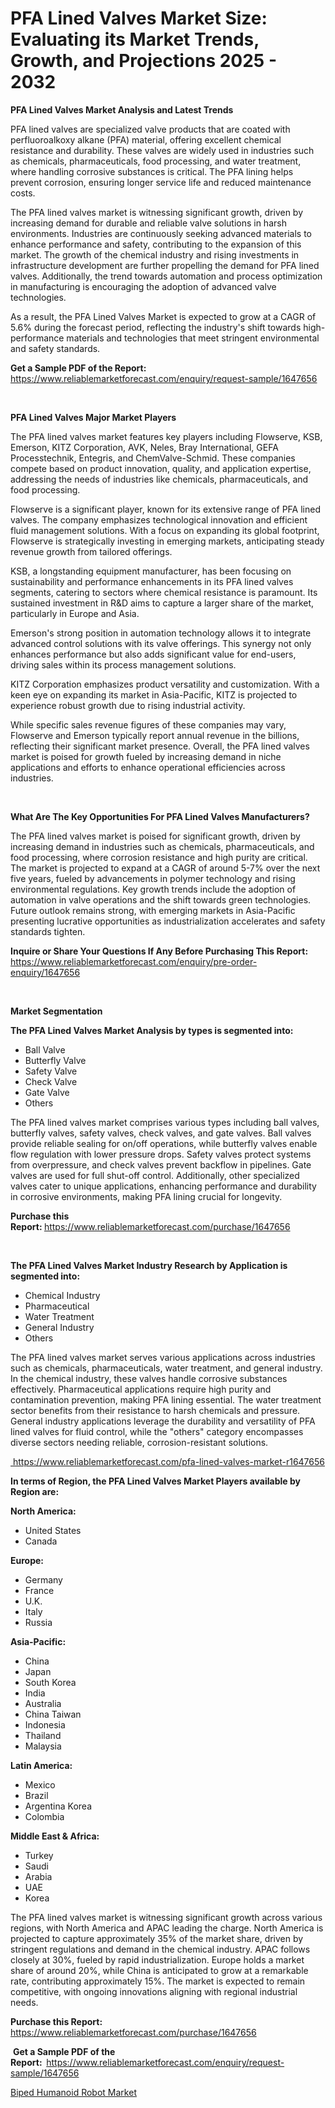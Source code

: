 <p><h1>PFA Lined Valves Market Size: Evaluating its Market Trends, Growth, and Projections 2025 - 2032</h1></p><p><strong>PFA Lined Valves Market Analysis and Latest Trends</strong></p>
<p><p>PFA lined valves are specialized valve products that are coated with perfluoroalkoxy alkane (PFA) material, offering excellent chemical resistance and durability. These valves are widely used in industries such as chemicals, pharmaceuticals, food processing, and water treatment, where handling corrosive substances is critical. The PFA lining helps prevent corrosion, ensuring longer service life and reduced maintenance costs.</p><p>The PFA lined valves market is witnessing significant growth, driven by increasing demand for durable and reliable valve solutions in harsh environments. Industries are continuously seeking advanced materials to enhance performance and safety, contributing to the expansion of this market. The growth of the chemical industry and rising investments in infrastructure development are further propelling the demand for PFA lined valves. Additionally, the trend towards automation and process optimization in manufacturing is encouraging the adoption of advanced valve technologies.</p><p>As a result, the PFA Lined Valves Market is expected to grow at a CAGR of 5.6% during the forecast period, reflecting the industry's shift towards high-performance materials and technologies that meet stringent environmental and safety standards.</p></p>
<p><strong>Get a Sample PDF of the Report:&nbsp;</strong> <a href="https://www.reliablemarketforecast.com/enquiry/request-sample/1647656?utm_campaign=2750&utm_medium=2&utm_source=Github&utm_content=ia&utm_term=10042025&utm_id=pfa-lined-valves">https://www.reliablemarketforecast.com/enquiry/request-sample/1647656</a></p>
<p>&nbsp;</p>
<p><strong>PFA Lined Valves Major Market Players</strong></p>
<p><p>The PFA lined valves market features key players including Flowserve, KSB, Emerson, KITZ Corporation, AVK, Neles, Bray International, GEFA Processtechnik, Entegris, and ChemValve-Schmid. These companies compete based on product innovation, quality, and application expertise, addressing the needs of industries like chemicals, pharmaceuticals, and food processing.</p><p>Flowserve is a significant player, known for its extensive range of PFA lined valves. The company emphasizes technological innovation and efficient fluid management solutions. With a focus on expanding its global footprint, Flowserve is strategically investing in emerging markets, anticipating steady revenue growth from tailored offerings.</p><p>KSB, a longstanding equipment manufacturer, has been focusing on sustainability and performance enhancements in its PFA lined valves segments, catering to sectors where chemical resistance is paramount. Its sustained investment in R&D aims to capture a larger share of the market, particularly in Europe and Asia.</p><p>Emerson's strong position in automation technology allows it to integrate advanced control solutions with its valve offerings. This synergy not only enhances performance but also adds significant value for end-users, driving sales within its process management solutions.</p><p>KITZ Corporation emphasizes product versatility and customization. With a keen eye on expanding its market in Asia-Pacific, KITZ is projected to experience robust growth due to rising industrial activity.</p><p>While specific sales revenue figures of these companies may vary, Flowserve and Emerson typically report annual revenue in the billions, reflecting their significant market presence. Overall, the PFA lined valves market is poised for growth fueled by increasing demand in niche applications and efforts to enhance operational efficiencies across industries.</p></p>
<p>&nbsp;</p>
<p><strong>What Are The Key Opportunities For PFA Lined Valves Manufacturers?</strong></p>
<p><p>The PFA lined valves market is poised for significant growth, driven by increasing demand in industries such as chemicals, pharmaceuticals, and food processing, where corrosion resistance and high purity are critical. The market is projected to expand at a CAGR of around 5-7% over the next five years, fueled by advancements in polymer technology and rising environmental regulations. Key growth trends include the adoption of automation in valve operations and the shift towards green technologies. Future outlook remains strong, with emerging markets in Asia-Pacific presenting lucrative opportunities as industrialization accelerates and safety standards tighten.</p></p>
<p><strong>Inquire or Share Your Questions If Any Before Purchasing This Report:</strong> <a href="https://www.reliablemarketforecast.com/enquiry/pre-order-enquiry/1647656?utm_campaign=2750&utm_medium=2&utm_source=Github&utm_content=ia&utm_term=10042025&utm_id=pfa-lined-valves">https://www.reliablemarketforecast.com/enquiry/pre-order-enquiry/1647656</a></p>
<p>&nbsp;</p>
<p><strong>Market Segmentation</strong></p>
<p><strong>The PFA Lined Valves Market Analysis by types is segmented into:</strong></p>
<p><ul><li>Ball Valve</li><li>Butterfly Valve</li><li>Safety Valve</li><li>Check Valve</li><li>Gate Valve</li><li>Others</li></ul></p>
<p><p>The PFA lined valves market comprises various types including ball valves, butterfly valves, safety valves, check valves, and gate valves. Ball valves provide reliable sealing for on/off operations, while butterfly valves enable flow regulation with lower pressure drops. Safety valves protect systems from overpressure, and check valves prevent backflow in pipelines. Gate valves are used for full shut-off control. Additionally, other specialized valves cater to unique applications, enhancing performance and durability in corrosive environments, making PFA lining crucial for longevity.</p></p>
<p><strong>Purchase this Report:&nbsp;</strong><a href="https://www.reliablemarketforecast.com/purchase/1647656?utm_campaign=2750&utm_medium=2&utm_source=Github&utm_content=ia&utm_term=10042025&utm_id=pfa-lined-valves">https://www.reliablemarketforecast.com/purchase/1647656</a></p>
<p>&nbsp;</p>
<p><strong>The PFA Lined Valves Market Industry Research by Application is segmented into:</strong></p>
<p><ul><li>Chemical Industry</li><li>Pharmaceutical</li><li>Water Treatment</li><li>General Industry</li><li>Others</li></ul></p>
<p><p>The PFA lined valves market serves various applications across industries such as chemicals, pharmaceuticals, water treatment, and general industry. In the chemical industry, these valves handle corrosive substances effectively. Pharmaceutical applications require high purity and contamination prevention, making PFA lining essential. The water treatment sector benefits from their resistance to harsh chemicals and pressure. General industry applications leverage the durability and versatility of PFA lined valves for fluid control, while the "others" category encompasses diverse sectors needing reliable, corrosion-resistant solutions.</p></p>
<p><a href="https://www.reliablemarketforecast.com/pfa-lined-valves-market-r1647656?utm_campaign=2750&utm_medium=2&utm_source=Github&utm_content=ia&utm_term=10042025&utm_id=pfa-lined-valves">&nbsp;https://www.reliablemarketforecast.com/pfa-lined-valves-market-r1647656</a></p>
<p><strong>In terms of Region, the PFA Lined Valves Market Players available by Region are:</strong></p>
<p>
    <p> <strong> North America: </strong>
        <ul>
            <li>United States</li>
            <li>Canada</li>
        </ul>
        </p> 
    <p> <strong> Europe: </strong>
        <ul>
            <li>Germany</li>
            <li>France</li>
            <li>U.K.</li>
            <li>Italy</li>
            <li>Russia</li>
        </ul>
        </p> 
    <p> <strong> Asia-Pacific: </strong>
        <ul>
            <li>China</li>
            <li>Japan</li>
            <li>South Korea</li>
            <li>India</li>
            <li>Australia</li>
            <li>China Taiwan</li>
            <li>Indonesia</li>
            <li>Thailand</li>
            <li>Malaysia</li>
        </ul>
        </p> 
    <p> <strong> Latin America: </strong>
        <ul>
            <li>Mexico</li>
            <li>Brazil</li>
            <li>Argentina Korea</li>
            <li>Colombia</li>
        </ul>
        </p> 
    <p> <strong> Middle East & Africa: </strong>
        <ul>
            <li>Turkey</li>
            <li>Saudi</li>
            <li>Arabia</li>
            <li>UAE</li>
            <li>Korea</li>
        </ul>
    </p>
    </p>
<p><p>The PFA lined valves market is witnessing significant growth across various regions, with North America and APAC leading the charge. North America is projected to capture approximately 35% of the market share, driven by stringent regulations and demand in the chemical industry. APAC follows closely at 30%, fueled by rapid industrialization. Europe holds a market share of around 20%, while China is anticipated to grow at a remarkable rate, contributing approximately 15%. The market is expected to remain competitive, with ongoing innovations aligning with regional industrial needs.</p></p>
<p><strong>Purchase this Report: </strong><a href="https://www.reliablemarketforecast.com/purchase/1647656?utm_campaign=2750&utm_medium=2&utm_source=Github&utm_content=ia&utm_term=10042025&utm_id=pfa-lined-valves">https://www.reliablemarketforecast.com/purchase/1647656</a></p>
<p>&nbsp;<strong>Get a Sample PDF of the Report:&nbsp;&nbsp;</strong><a href="https://www.reliablemarketforecast.com/enquiry/request-sample/1647656?utm_campaign=2750&utm_medium=2&utm_source=Github&utm_content=ia&utm_term=10042025&utm_id=pfa-lined-valves">https://www.reliablemarketforecast.com/enquiry/request-sample/1647656</a></p>
<p><strong></strong></p>
<p><p><a href="https://github.com/kohushamudo3/Market-Research-Report-List-1/blob/main/biped-humanoid-robot-market.md?utm_campaign=2750&utm_medium=2&utm_source=Github&utm_content=ia&utm_term=10042025&utm_id=pfa-lined-valves">Biped Humanoid Robot Market</a></p></p>